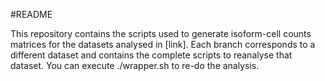 #README

This repository contains the scripts used to generate isoform-cell counts matrices for the datasets analysed in [link]. Each branch corresponds to a different dataset and contains the complete scripts to reanalyse that dataset. You can execute ./wrapper.sh to re-do the analysis.

